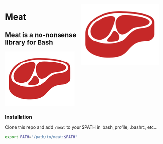<a href="https://pugjs.org"><img src="logo.svg?raw=true" height="200" align="right"></a>
# Meat
## Meat is a no-nonsense library for Bash

![Meat Logo](logo.svg?raw=true "Meat Logo")

### Installation
Clone this repo and add `/meat` to your $PATH in .bash_profile, .bashrc, etc...

```bash
export PATH="/path/to/meat:$PATH"
```

